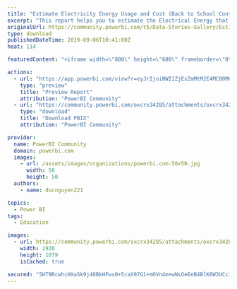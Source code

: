 ```yaml
---
title: "Estimate Electricity Energy Usage and Cost (Back to School Contest)"
excerpt: "This report helps you to estimate the Electrical Energy that you use with your home appliances and the total electricity cost by providing list of"
originalUrl: https://community.powerbi.com/t5/Data-Stories-Gallery/Estimate-Electricity-Energy-Usage-and-Cost-Back-to-School/m-p/785961
type: download
publishedDateTime: 2019-09-06T10:41:00Z
heat: 114

featuredContent: "<iframe width=\"800\" height=\"600\" frameborder=\"0\" src=\"https://app.powerbi.com/view?r=eyJrIjoiNWI1ZjExZmMtM2E4MC00MGEyLWI3ODktZDcwOTZlMDA2ZTkyIiwidCI6IjI3NjlhOGY3LThmYjktNDliNS1iNDIyLTM5ZTc4ZmQwYjI5YiIsImMiOjEwfQ%3D%3D\"></iframe>"

actions:
  - url: "https://app.powerbi.com/view?r=eyJrIjoiNWI1ZjExZmMtM2E4MC00MGEyLWI3ODktZDcwOTZlMDA2ZTkyIiwidCI6IjI3NjlhOGY3LThmYjktNDliNS1iNDIyLTM5ZTc4ZmQwYjI5YiIsImMiOjEwfQ%3D%3D"
    type: "preview"
    title: "Preview Report"
    attribution: "PowerBI Community"
  - url: "https://community.powerbi.com/oxcrx34285/attachments/oxcrx34285/DataStoriesGallery/2948/2/Estimate%20Electricity%20Energy%20Usage%20and%20Cost.pbix"
    type: "download"
    title: "Download PBIX"
    attribution: "PowerBI Community"

provider:
  name: PowerBI Community
  domain: powerbi.com
  images:
    - url: /assets/images/organizations/powerbi.com-50x50.jpg
      width: 50
      height: 50
  authors:
    - name: ducnguyen221

topics:
  - Power BI
tags:
  - Education

images:
  - url: https://community.powerbi.com/oxcrx34285/attachments/oxcrx34285/DataStoriesGallery/2948/3/Back%20to%20school.PNG
    width: 1920
    height: 1079
    isCached: true

secured: "5HT9RcwhcHXaSk9j4OBkHFwx0+5caX97G1+mOVn4m+wNsOeEeB4BlK6W3UCci+d8hgNv9taY5viAEs3pmAXS/clEkHXWz6o3zBc8JtnBQ0fBqZqZykrNfpXtIFOZUNeSjWCOO9RgFKwhsxOQ94Yspppsys3sQGgnp3nUbpEW73+Gmn2L8wOrz8/VE54Gb4Ph09gXPhKhfwslRjtEXBO5FZ4xX+jfZR3VEYZSYpWA30qWGsp6u7YN4kuxnawZGIP1m2TN7E3GVzXq67nZVglMtd9W65JGDh5cFwlIVPHZj5KHeb2e+MroNfRGggCzncc+QDGwelcar0blXSguXzfdUdxUk6HmHxUIP2TVl+BZcw/8a2two04EtTj5bMlRrmysUcJDqD9Ya5vVk8Jt91AD7Gxh0dyXQj3nqEox+bj5RsY=;V6i+Xhr69+oBxromLLQ5UQ=="
---
```


